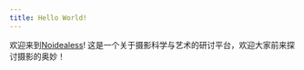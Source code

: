 ```yaml
---
title: Hello World!
---
```

欢迎来到[Noidealess](https://noidealess.github.io/)! 
这是一个关于摄影科学与艺术的研讨平台，欢迎大家前来探讨摄影的奥妙！